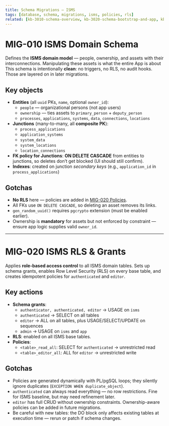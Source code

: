 ```yaml
--- 
title: Schema Migrations – ISMS 
tags: [database, schema, migrations, isms, policies, rls] 
related: [kb-3010-schema-overview, kb-3020-schema-bootstrap-and-app, kb-3099-schema-audit] 
--- 
```

 
# MIG-010 ISMS Domain Schema 
Defines the **ISMS domain model** — people, ownership, and assets with their interconnections. 
Manipulating these assets is what the entire App is about 
This schema is intentionally **clean**: no triggers, no RLS, no audit hooks. Those are layered on in later migrations. 
 
## Key objects 
- **Entities** (all `uuid` PKs, `name`, optional `owner_id`): 
  - `people` — organizational persons (not app users) 
  - `ownership` — ties assets to `primary_person` + `deputy_person` 
  - `processes`, `applications`, `systems`, `data`, `connections`, `locations` 
- **Junctions** (many-to-many, all **composite PK**): 
  - `process_applications` 
  - `application_systems` 
  - `system_data` 
  - `system_locations` 
  - `location_connections` 
- **FK policy for Junctions**: **ON DELETE CASCADE** from entities to junctions, so deletes don’t get blocked (UI should still confirm). 
- **Indexes**: created on junction *secondary keys* (e.g., `application_id` in `process_applications`) 
 
## Gotchas 
- **No RLS** here — policies are added in [MIG-020 Policies](mig-020-policies.md). 
- All FKs use `ON DELETE CASCADE`, so deleting an asset removes its links. 
- `gen_random_uuid()` requires `pgcrypto` extension (must be enabled earlier). 
- Ownership is **mandatory** for assets but not enforced by constraint — ensure app logic supplies valid `owner_id`. 
 
 
---- 
# MIG-020 ISMS RLS & Grants 
Applies **role-based access control** to all ISMS domain tables. 
Sets up schema grants, enables Row Level Security (RLS) on every base table, and creates idempotent policies for `authenticated` and `editor`. 
 
## Key actions 
- **Schema grants**: 
  - `authenticator, authenticated, editor` → USAGE on `isms` 
  - `authenticated` → SELECT on all tables 
  - `editor` → ALL on all tables, plus USAGE/SELECT/UPDATE on sequences 
  - `admin` → USAGE on `isms` and `app` 
- **RLS**: enabled on all ISMS base tables. 
- **Policies**: 
  - `<table>_read_all`: SELECT for `authenticated` → unrestricted read 
  - `<table>_editor_all`: ALL for `editor` → unrestricted write 
 
## Gotchas 
- Policies are generated dynamically with PL/pgSQL loops; they silently ignore duplicates (`EXCEPTION WHEN duplicate_object`). 
- `authenticated` can always read everything — no row restrictions. Fine for ISMS baseline, but may need refinement later. 
- `editor` has full CRUD without ownership constraints. Ownership-aware policies can be added in future migrations. 
- Be careful with new tables: the DO block only affects existing tables at execution time — rerun or patch if schema changes. 
 
